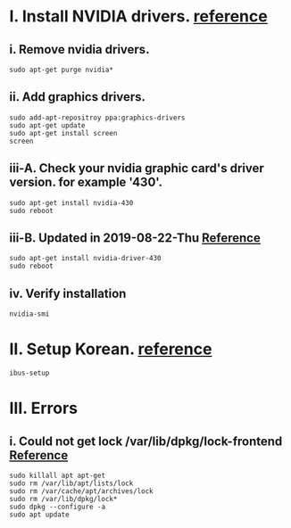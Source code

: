 # I. Install NVIDIA drivers. [reference](https://www.mvps.net/docs/install-nvidia-drivers-ubuntu-18-04-lts-bionic-beaver-linux/)
## i. Remove nvidia drivers.
```
sudo apt-get purge nvidia*
```
## ii. Add graphics drivers.
```
sudo add-apt-repositroy ppa:graphics-drivers
sudo apt-get update
sudo apt-get install screen
screen
```
## iii-A. Check your nvidia graphic card's driver version. for example '430'.
```
sudo apt-get install nvidia-430
sudo reboot
```
## iii-B. Updated in 2019-08-22-Thu [Reference](https://askubuntu.com/questions/951046/unable-to-install-nvidia-drivers-unable-to-locate-package)
```
sudo apt-get install nvidia-driver-430
sudo reboot
```
## iv. Verify installation
```
nvidia-smi
```

# II. Setup Korean. [reference](https://gabii.tistory.com/entry/Ubuntu-1804-LTS-%ED%95%9C%EA%B8%80-%EC%84%A4%EC%B9%98-%EB%B0%8F-%EC%84%A4%EC%A0%95)
```
ibus-setup
```
# III. Errors
## i. Could not get lock /var/lib/dpkg/lock-frontend [Reference](https://kgu0724.tistory.com/71)
```
sudo killall apt apt-get
sudo rm /var/lib/apt/lists/lock
sudo rm /var/cache/apt/archives/lock
sudo rm /var/lib/dpkg/lock*
sudo dpkg --configure -a
sudo apt update
```
